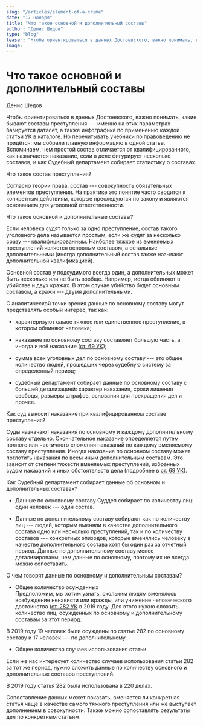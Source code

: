 ```yaml
---
slug: "/articles/element-of-a-crime"
date: "17 ноября"
title: "Что такое основной и дополнительный составы"
author: "Денис Шедов"
type: "blog"
teaser: "Чтобы ориентироваться в данных Достоевского, важно понимать, какие бывают составы преступления --- именно на этих параметрах базируется датасет"
image:
---
```


# Что такое основной и дополнительный составы

Денис Шедов

Чтобы ориентироваться в данных Достоевского, важно понимать, какие бывают составы преступления --- именно на этих параметрах базируется датасет, а также инфографика по применению каждой статьи УК в каталоге. Но перечитывать учебники по правоведению не придётся: мы собрали главную информацию в одной статье. Вспоминаем, чем простой состав отличается от квалифицированного, как назначается наказание, если в деле фигурирует несколько составов, и как Судебный департамент собирает статистику о составах.

Что такое состав преступления?

Согласно теории права, состав --- совокупность обязательных элементов преступления. На практике это понятие часто сводится к конкретным действиям, которые преследуются по закону и являются основанием для уголовной ответственности.

Что такое основной и дополнительные составы?

Если человека судят только за одно преступление, состав такого уголовного дела называется простым, если же судят за несколько сразу --- квалифицированным. Наиболее тяжкое из вменяемых преступлений является основным составом, а остальные --- дополнительными (иногда дополнительный состав также называют дополнительной квалификацией).

Основной состав у подсудимого всегда один, а дополнительных может быть несколько или не быть вообще. Например, истца обвиняют в убийстве и двух кражах. В этом случае убийство будет основным составом, а кражи --- двумя дополнительными.

С аналитической точки зрения данные по основному составу могут представлять особый интерес, так как:

- характеризуют самое тяжкое или единственное преступление, в котором обвиняют человека;

- наказание по основному составу составляет большую часть, а иногда и всё наказание ([ст. 69 УК](http://www.consultant.ru/document/cons_doc_LAW_10699/1750f77d5ab2edf9b591ecb4451727086bda5ac0/#:~:text=%D0%9D%D0%B0%D0%B7%D0%BD%D0%B0%D1%87%D0%B5%D0%BD%D0%B8%D0%B5%20%D0%BD%D0%B0%D0%BA%D0%B0%D0%B7%D0%B0%D0%BD%D0%B8%D1%8F%20%D0%BF%D0%BE%20%D1%81%D0%BE%D0%B2%D0%BE%D0%BA%D1%83%D0%BF%D0%BD%D0%BE%D1%81%D1%82%D0%B8%20%D0%BF%D1%80%D0%B5%D1%81%D1%82%D1%83%D0%BF%D0%BB%D0%B5%D0%BD%D0%B8%D0%B9,-1.&text=%D0%95%D1%81%D0%BB%D0%B8%20%D1%85%D0%BE%D1%82%D1%8F%20%D0%B1%D1%8B%20%D0%BE%D0%B4%D0%BD%D0%BE%20%D0%B8%D0%B7,%D1%87%D0%B0%D1%81%D1%82%D0%B8%D1%87%D0%BD%D0%BE%D0%B3%D0%BE%20%D0%B8%D0%BB%D0%B8%20%D0%BF%D0%BE%D0%BB%D0%BD%D0%BE%D0%B3%D0%BE%20%D1%81%D0%BB%D0%BE%D0%B6%D0%B5%D0%BD%D0%B8%D1%8F%20%D0%BD%D0%B0%D0%BA%D0%B0%D0%B7%D0%B0%D0%BD%D0%B8%D0%B9.));

- сумма всех уголовных дел по основному составу --- это общее количество людей, прошедших через судебную систему за определенный период;

- судебный департамент собирает данные по основному составу с большей детализацией: характер наказания, сроки лишения свободы, размеры штрафов, основания для прекращения дел и прочее.

Как суд выносит наказание при квалифицированном составе преступления?

Суды назначают наказания по основному и каждому дополнительному составу отдельно. Окончательное наказание определяется путем полного или частичного сложения наказаний по каждому вменяемому составу преступления. Иногда наказание по основном составу может поглотить наказания по всем иным дополнительным составам. Это зависит от степени тяжести вменяемых преступлений, избранных судом наказаний и иных обстоятельств дела (подробнее в [ст. 69 УК](http://www.consultant.ru/document/cons_doc_LAW_10699/1750f77d5ab2edf9b591ecb4451727086bda5ac0/#:~:text=%D0%9D%D0%B0%D0%B7%D0%BD%D0%B0%D1%87%D0%B5%D0%BD%D0%B8%D0%B5%20%D0%BD%D0%B0%D0%BA%D0%B0%D0%B7%D0%B0%D0%BD%D0%B8%D1%8F%20%D0%BF%D0%BE%20%D1%81%D0%BE%D0%B2%D0%BE%D0%BA%D1%83%D0%BF%D0%BD%D0%BE%D1%81%D1%82%D0%B8%20%D0%BF%D1%80%D0%B5%D1%81%D1%82%D1%83%D0%BF%D0%BB%D0%B5%D0%BD%D0%B8%D0%B9,-1.&text=%D0%95%D1%81%D0%BB%D0%B8%20%D1%85%D0%BE%D1%82%D1%8F%20%D0%B1%D1%8B%20%D0%BE%D0%B4%D0%BD%D0%BE%20%D0%B8%D0%B7,%D1%87%D0%B0%D1%81%D1%82%D0%B8%D1%87%D0%BD%D0%BE%D0%B3%D0%BE%20%D0%B8%D0%BB%D0%B8%20%D0%BF%D0%BE%D0%BB%D0%BD%D0%BE%D0%B3%D0%BE%20%D1%81%D0%BB%D0%BE%D0%B6%D0%B5%D0%BD%D0%B8%D1%8F%20%D0%BD%D0%B0%D0%BA%D0%B0%D0%B7%D0%B0%D0%BD%D0%B8%D0%B9.)).

Как Судебный департамент собирает данные об основном и дополнительных составах?

- Данные по основному составу Суддеп собирает по количеству лиц: один человек --- один состав.

- Данные по дополнительному составу собирают как по количеству лиц --- людей, которым вменяли в качестве дополнительного состава одно или несколько преступлений, так и по количеству составов --- конкретных эпизодов, которые вменялись человеку в качестве дополнительного состава хотя бы один раз за отчетный период. Данные по дополнительному составу менее детализированы, чем данные по основному, поэтому их не всегда можно сопоставить.

О чем говорят данные по основному и дополнительным составам?

- Общее количество осужденных\
  Предположим, мы хотим узнать, скольким людям вменялось возбуждение ненависти или вражды, или унижение человеческого достоинства ([ст. 282 УК](<http://www.consultant.ru/document/cons_doc_LAW_10699/d350878ee36f956a74c2c86830d066eafce20149/#:~:text=%D0%92%D0%BE%D0%B7%D0%B1%D1%83%D0%B6%D0%B4%D0%B5%D0%BD%D0%B8%D0%B5%20%D0%BD%D0%B5%D0%BD%D0%B0%D0%B2%D0%B8%D1%81%D1%82%D0%B8%20%D0%BB%D0%B8%D0%B1%D0%BE%20%D0%B2%D1%80%D0%B0%D0%B6%D0%B4%D1%8B%2C%20%D0%B0%20%D1%80%D0%B0%D0%B2%D0%BD%D0%BE%20%D1%83%D0%BD%D0%B8%D0%B6%D0%B5%D0%BD%D0%B8%D0%B5%20%D1%87%D0%B5%D0%BB%D0%BE%D0%B2%D0%B5%D1%87%D0%B5%D1%81%D0%BA%D0%BE%D0%B3%D0%BE%20%D0%B4%D0%BE%D1%81%D1%82%D0%BE%D0%B8%D0%BD%D1%81%D1%82%D0%B2%D0%B0,-(%D0%B2%20%D1%80%D0%B5%D0%B4.)>) в 2019 году. Для этого нужно сложить количество лиц, осужденных по основному и дополнительному составам за этот период.

В 2019 году 19 человек были осуждены по статье 282 по основному составу и 17 человек --- по дополнительному.

- Общее количество случаев использования статьи

Если же нас интересует количество случаев использования статьи 282 за тот же период, нужно сложить данные по количеству основного и дополнительных составов преступлений.

В 2019 году статья 282 была использована в 220 делах.

Сопоставление данных может показать, вменяется ли конкретная статья чаще в качестве самого тяжкого преступления или же выступает дополнением в совокупности. Также можно сопоставлять результаты дел по конкретным статьям.
